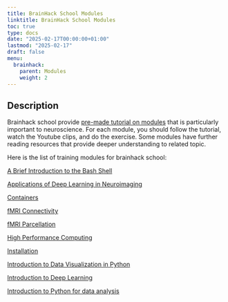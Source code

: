 ```yaml
---
title: BrainHack School Modules
linktitle: BrainHack School Modules
toc: true
type: docs
date: "2025-02-17T00:00:00+01:00"
lastmod: "2025-02-17"
draft: false
menu:
  brainhack:
    parent: Modules
    weight: 2
---
```

 
## Description
Brainhack school provide [pre-made tutorial on modules](https://school-brainhack.github.io/modules/) that is particularly important to neuroscience. For each module, you should follow the tutorial, watch the Youtube clips, and do the exercise. Some modules have further reading resources that provide deeper understanding to related topic. 


Here is the list of training modules for brainhack school:


[A Brief Introduction to the Bash Shell](https://school.brainhackmtl.org/modules/introduction_to_terminal/)


[Applications of Deep Learning in Neuroimaging](https://school.brainhackmtl.org/modules/dl_for_neuroimaging/)


[Containers](https://school.brainhackmtl.org/modules/containers/)


[fMRI Connectivity](https://school.brainhackmtl.org/modules/fmri_connectivity/)


[fMRI Parcellation](https://school.brainhackmtl.org/modules/fmri_parcellation/)


[High Performance Computing](https://school.brainhackmtl.org/modules/hpc/)


[Installation](https://school.brainhackmtl.org/modules/installation/)


[Introduction to Data Visualization in Python](https://school.brainhackmtl.org/modules/python_visualization/)


[Introduction to Deep Learning](https://school.brainhackmtl.org/modules/deep_learning_intro/)


[Introduction to Python for data analysis](https://school.brainhackmtl.org/modules/python_data_analysis/)
